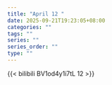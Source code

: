 ```yaml
---
title: "April 12 "
date: 2025-09-21T19:23:05+08:00
categories: ""
tags: ""
series: ""
series_order: ""
type: ""
---
```



{{< bilibili BV1od4y1i7tL 12 >}}

